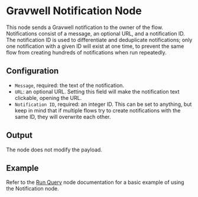 # Gravwell Notification Node

This node sends a Gravwell notification to the owner of the flow. Notifications consist of a message, an optional URL, and a notification ID. The notification ID is used to differentiate and deduplicate notifications; only one notification with a given ID will exist at one time, to prevent the same flow from creating hundreds of notifications when run repeatedly.

## Configuration

* `Message`, required: the text of the notification.
* `URL`: an optional URL. Setting this field will make the notification text clickable, opening the URL.
* `Notification ID`, required: an integer ID. This can be set to anything, but keep in mind that if multiple flows try to create notifications with the same ID, they will overwrite each other.

## Output

The node does not modify the payload.

## Example

Refer to the [Run Query](runquery) node documentation for a basic example of using the Notification node.
